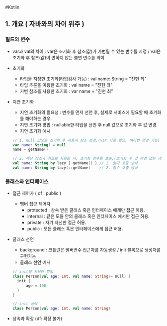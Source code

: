 #Kotlin

## 1. 개요 ( 자바와의 차이 위주 )
### 필드와 변수
  - var과 val의 차이 : var은 초기화 후 참조(값)가 가변될 수 있는 변수를 지정 / val은 초기화 후 참조(값)이 변하지 않는 불변 변수를 의미.
  - 초기화
    - 타입을 지정한 초기화(타입검사 가능) : val name: String = "진현 최"
    - 타입 추론을 이용한 초기화 : val name = "진현 최"
    - 가변 참조를 사용한 초기화 : var name = "진현 최"
  
  - 지연 초기화
    - 지연 초기화의 필요성 : 변수를 먼저 선언 후, 실제로 서비스에 필요할 때 초기화를 해야하는 경우.
    - 지연 초기화 방법 : nullable한 타입을 선언 후 null 값으로 초기화 후 값 변경.
    - 지연 초기화 예시
    ```kotlin
    // 1. null 값으로 초기화 후 사용시 참조 변경.(var 사용 필요, 여러번 변경 가능)
    var name: String? = null
    name = getName()
    
    // 2. 해당 참조가 최초로 사용될 시, 초기화 함수를 호출.(초기화 후 값 변경 없는 경우)
    val name: String by lazy { getName() } // 1. 람다 호출 방식
    val name: String by lazy(::getName)    // 2. 함수 호출 방식
    ```

### 클래스와 인터페이스
  - 접근 제어자 ( df : public )
    - 멤버 접근 제어자
      - protected : 상속 받은 클래스 혹은 인터페이스 에게만 접근 허용.
      - internal  : 같은 모듈 안의 클래스 혹은 인터페이스 에서만 접근 허용.
      - private   : 자기 자신만 접근 허용.
      - public    : 모든 클래스 혹은 인터페이스에게 접근 허용.
      
  - 클래스 선언
    - background : 코틀린은 멤버변수 접근자를 자동생성 / init 블록으로 생성자를 구현가능
    - 클래스 선언 예시
    ```kotlin
    // init을 사용한 방법
    class Person(val age: Int, val name: String?= null) {
      init {
          age = 100
      }
    }
    
    // init 생략
    class Person(val age: Int, val name: String)
    ```
    
  - 상속과 확장 (df: 확장 불가)
